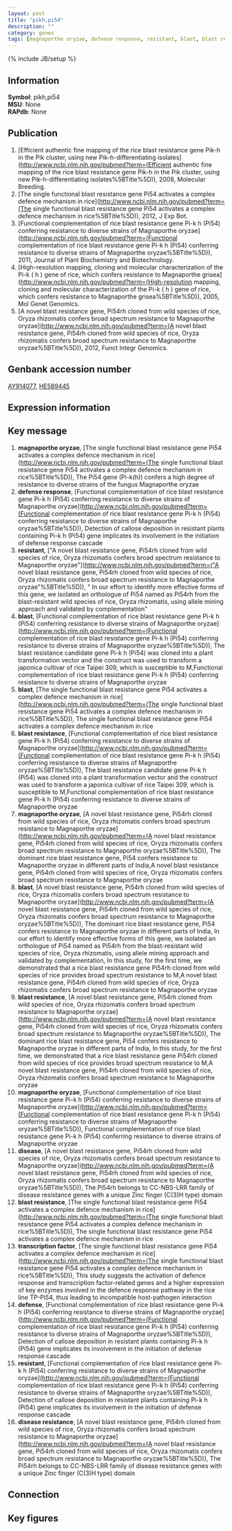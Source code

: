 ```yaml
---
layout: post
title: "pikh,pi54"
description: ""
category: genes
tags: [magnaporthe oryzae, defense response, resistant, blast, blast resistance, disease, transcription factor, defense, disease resistance]
---
```

{% include JB/setup %}

## Information
__Symbol__: pikh,pi54  
__MSU__: None  
__RAPdb__: None  

## Publication
1. [Efficient authentic fine mapping of the rice blast resistance gene Pik-h in the Pik cluster, using new Pik-h-differentiating isolates](http://www.ncbi.nlm.nih.gov/pubmed?term=(Efficient authentic fine mapping of the rice blast resistance gene Pik-h in the Pik cluster, using new Pik-h-differentiating isolates%5BTitle%5D)), 2008, Molecular Breeding.
2. [The single functional blast resistance gene Pi54 activates a complex defence mechanism in rice](http://www.ncbi.nlm.nih.gov/pubmed?term=(The single functional blast resistance gene Pi54 activates a complex defence mechanism in rice%5BTitle%5D)), 2012, J Exp Bot.
3. [Functional complementation of rice blast resistance gene Pi-k h (Pi54) conferring resistance to diverse strains of Magnaporthe oryzae](http://www.ncbi.nlm.nih.gov/pubmed?term=(Functional complementation of rice blast resistance gene Pi-k h (Pi54) conferring resistance to diverse strains of Magnaporthe oryzae%5BTitle%5D)), 2011, Journal of Plant Biochemistry and Biotechnology.
4. [High-resolution mapping, cloning and molecular characterization of the Pi-k ( h ) gene of rice, which confers resistance to Magnaporthe grisea](http://www.ncbi.nlm.nih.gov/pubmed?term=(High-resolution mapping, cloning and molecular characterization of the Pi-k ( h ) gene of rice, which confers resistance to Magnaporthe grisea%5BTitle%5D)), 2005, Mol Genet Genomics.
5. [A novel blast resistance gene, Pi54rh cloned from wild species of rice, Oryza rhizomatis confers broad spectrum resistance to Magnaporthe oryzae](http://www.ncbi.nlm.nih.gov/pubmed?term=(A novel blast resistance gene, Pi54rh cloned from wild species of rice, Oryza rhizomatis confers broad spectrum resistance to Magnaporthe oryzae%5BTitle%5D)), 2012, Funct Integr Genomics.

## Genbank accession number
[AY914077](http://www.ncbi.nlm.nih.gov/nuccore/AY914077), [HE589445](http://www.ncbi.nlm.nih.gov/nuccore/HE589445)

## Expression information

## Key message
1. __magnaporthe oryzae__, [The single functional blast resistance gene Pi54 activates a complex defence mechanism in rice](http://www.ncbi.nlm.nih.gov/pubmed?term=(The single functional blast resistance gene Pi54 activates a complex defence mechanism in rice%5BTitle%5D)), The Pi54 gene (Pi-k(h)) confers a high degree of resistance to diverse strains of the fungus Magnaporthe oryzae
2. __defense response__, [Functional complementation of rice blast resistance gene Pi-k h (Pi54) conferring resistance to diverse strains of Magnaporthe oryzae](http://www.ncbi.nlm.nih.gov/pubmed?term=(Functional complementation of rice blast resistance gene Pi-k h (Pi54) conferring resistance to diverse strains of Magnaporthe oryzae%5BTitle%5D)),  Detection of callose deposition in resistant plants containing Pi-k h (Pi54) gene implicates its involvement in the initiation of defense response cascade
3. __resistant__, ["A novel blast resistance gene, Pi54rh cloned from wild species of rice, Oryza rhizomatis confers broad spectrum resistance to Magnaporthe oryzae"](http://www.ncbi.nlm.nih.gov/pubmed?term=("A novel blast resistance gene, Pi54rh cloned from wild species of rice, Oryza rhizomatis confers broad spectrum resistance to Magnaporthe oryzae"%5BTitle%5D)), " In our effort to identify more effective forms of this gene, we isolated an orthologue of Pi54 named as Pi54rh from the blast-resistant wild species of rice, Oryza rhizomatis, using allele mining approach and validated by complementation"
4. __blast__, [Functional complementation of rice blast resistance gene Pi-k h (Pi54) conferring resistance to diverse strains of Magnaporthe oryzae](http://www.ncbi.nlm.nih.gov/pubmed?term=(Functional complementation of rice blast resistance gene Pi-k h (Pi54) conferring resistance to diverse strains of Magnaporthe oryzae%5BTitle%5D)),  The blast resistance candidate gene Pi-k h (Pi54) was cloned into a plant transformation vector and the construct was used to transform a japonica cultivar of rice Taipei 309, which is susceptible to M,Functional complementation of rice blast resistance gene Pi-k h (Pi54) conferring resistance to diverse strains of Magnaporthe oryzae
5. __blast__, [The single functional blast resistance gene Pi54 activates a complex defence mechanism in rice](http://www.ncbi.nlm.nih.gov/pubmed?term=(The single functional blast resistance gene Pi54 activates a complex defence mechanism in rice%5BTitle%5D)), The single functional blast resistance gene Pi54 activates a complex defence mechanism in rice
6. __blast resistance__, [Functional complementation of rice blast resistance gene Pi-k h (Pi54) conferring resistance to diverse strains of Magnaporthe oryzae](http://www.ncbi.nlm.nih.gov/pubmed?term=(Functional complementation of rice blast resistance gene Pi-k h (Pi54) conferring resistance to diverse strains of Magnaporthe oryzae%5BTitle%5D)),  The blast resistance candidate gene Pi-k h (Pi54) was cloned into a plant transformation vector and the construct was used to transform a japonica cultivar of rice Taipei 309, which is susceptible to M,Functional complementation of rice blast resistance gene Pi-k h (Pi54) conferring resistance to diverse strains of Magnaporthe oryzae
7. __magnaporthe oryzae__, [A novel blast resistance gene, Pi54rh cloned from wild species of rice, Oryza rhizomatis confers broad spectrum resistance to Magnaporthe oryzae](http://www.ncbi.nlm.nih.gov/pubmed?term=(A novel blast resistance gene, Pi54rh cloned from wild species of rice, Oryza rhizomatis confers broad spectrum resistance to Magnaporthe oryzae%5BTitle%5D)), The dominant rice blast resistance gene, Pi54 confers resistance to Magnaporthe oryzae in different parts of India,A novel blast resistance gene, Pi54rh cloned from wild species of rice, Oryza rhizomatis confers broad spectrum resistance to Magnaporthe oryzae
8. __blast__, [A novel blast resistance gene, Pi54rh cloned from wild species of rice, Oryza rhizomatis confers broad spectrum resistance to Magnaporthe oryzae](http://www.ncbi.nlm.nih.gov/pubmed?term=(A novel blast resistance gene, Pi54rh cloned from wild species of rice, Oryza rhizomatis confers broad spectrum resistance to Magnaporthe oryzae%5BTitle%5D)), The dominant rice blast resistance gene, Pi54 confers resistance to Magnaporthe oryzae in different parts of India, In our effort to identify more effective forms of this gene, we isolated an orthologue of Pi54 named as Pi54rh from the blast-resistant wild species of rice, Oryza rhizomatis, using allele mining approach and validated by complementation, In this study, for the first time, we demonstrated that a rice blast resistance gene Pi54rh cloned from wild species of rice provides broad spectrum resistance to M,A novel blast resistance gene, Pi54rh cloned from wild species of rice, Oryza rhizomatis confers broad spectrum resistance to Magnaporthe oryzae
9. __blast resistance__, [A novel blast resistance gene, Pi54rh cloned from wild species of rice, Oryza rhizomatis confers broad spectrum resistance to Magnaporthe oryzae](http://www.ncbi.nlm.nih.gov/pubmed?term=(A novel blast resistance gene, Pi54rh cloned from wild species of rice, Oryza rhizomatis confers broad spectrum resistance to Magnaporthe oryzae%5BTitle%5D)), The dominant rice blast resistance gene, Pi54 confers resistance to Magnaporthe oryzae in different parts of India, In this study, for the first time, we demonstrated that a rice blast resistance gene Pi54rh cloned from wild species of rice provides broad spectrum resistance to M,A novel blast resistance gene, Pi54rh cloned from wild species of rice, Oryza rhizomatis confers broad spectrum resistance to Magnaporthe oryzae
10. __magnaporthe oryzae__, [Functional complementation of rice blast resistance gene Pi-k h (Pi54) conferring resistance to diverse strains of Magnaporthe oryzae](http://www.ncbi.nlm.nih.gov/pubmed?term=(Functional complementation of rice blast resistance gene Pi-k h (Pi54) conferring resistance to diverse strains of Magnaporthe oryzae%5BTitle%5D)), Functional complementation of rice blast resistance gene Pi-k h (Pi54) conferring resistance to diverse strains of Magnaporthe oryzae
11. __disease__, [A novel blast resistance gene, Pi54rh cloned from wild species of rice, Oryza rhizomatis confers broad spectrum resistance to Magnaporthe oryzae](http://www.ncbi.nlm.nih.gov/pubmed?term=(A novel blast resistance gene, Pi54rh cloned from wild species of rice, Oryza rhizomatis confers broad spectrum resistance to Magnaporthe oryzae%5BTitle%5D)),  The Pi54rh belongs to CC-NBS-LRR family of disease resistance genes with a unique Zinc finger (C(3)H type) domain
12. __blast resistance__, [The single functional blast resistance gene Pi54 activates a complex defence mechanism in rice](http://www.ncbi.nlm.nih.gov/pubmed?term=(The single functional blast resistance gene Pi54 activates a complex defence mechanism in rice%5BTitle%5D)), The single functional blast resistance gene Pi54 activates a complex defence mechanism in rice
13. __transcription factor__, [The single functional blast resistance gene Pi54 activates a complex defence mechanism in rice](http://www.ncbi.nlm.nih.gov/pubmed?term=(The single functional blast resistance gene Pi54 activates a complex defence mechanism in rice%5BTitle%5D)),  This study suggests the activation of defence response and transcription factor-related genes and a higher expression of key enzymes involved in the defence response pathway in the rice line TP-Pi54, thus leading to incompatible host-pathogen interaction
14. __defense__, [Functional complementation of rice blast resistance gene Pi-k h (Pi54) conferring resistance to diverse strains of Magnaporthe oryzae](http://www.ncbi.nlm.nih.gov/pubmed?term=(Functional complementation of rice blast resistance gene Pi-k h (Pi54) conferring resistance to diverse strains of Magnaporthe oryzae%5BTitle%5D)),  Detection of callose deposition in resistant plants containing Pi-k h (Pi54) gene implicates its involvement in the initiation of defense response cascade
15. __resistant__, [Functional complementation of rice blast resistance gene Pi-k h (Pi54) conferring resistance to diverse strains of Magnaporthe oryzae](http://www.ncbi.nlm.nih.gov/pubmed?term=(Functional complementation of rice blast resistance gene Pi-k h (Pi54) conferring resistance to diverse strains of Magnaporthe oryzae%5BTitle%5D)),  Detection of callose deposition in resistant plants containing Pi-k h (Pi54) gene implicates its involvement in the initiation of defense response cascade
16. __disease resistance__, [A novel blast resistance gene, Pi54rh cloned from wild species of rice, Oryza rhizomatis confers broad spectrum resistance to Magnaporthe oryzae](http://www.ncbi.nlm.nih.gov/pubmed?term=(A novel blast resistance gene, Pi54rh cloned from wild species of rice, Oryza rhizomatis confers broad spectrum resistance to Magnaporthe oryzae%5BTitle%5D)),  The Pi54rh belongs to CC-NBS-LRR family of disease resistance genes with a unique Zinc finger (C(3)H type) domain

## Connection

## Key figures


